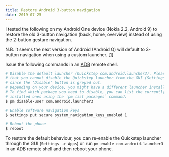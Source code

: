 ```yaml
---
title: Restore Android 3-button navigation
date: 2019-07-25
---
```


I tested the following on my Android One device (Nokia 2.2, Android 9) to
restore the old 3-button navigation (back, home, overview) instead of using
the 2-button gesture navigation.

N.B. It seems the next version of Android (Android Q) will default to 3-button
navigation when using a custom launcher. [[1]](https://android-developers.googleblog.com/2019/07/android-q-beta-5-update.html)

Issue the following commands in an [ADB](https://developer.android.com/studio/command-line/adb)
remote shell.

```sh
# Disable the default launcher (Quickstep com.android.launcher3). Please note
# that you cannot disable the Quickstep launcher from the GUI (Settings -> Apps),
# since the 'Disable' button is greyed out.
# Depending on your device, you might have a different launcher installed.
# To find which package you need to disable, you can list the currently
# installed ones using the `pm list packages` command.
$ pm disable-user com.android.launcher3

# Enable software navigation keys
$ settings put secure system_navigation_keys_enabled 1

# Reboot the phone
$ reboot
```

To restore the default behaviour, you can re-enable the Quickstep launcher
through the GUI (`Settings -> Apps`) or run `pm enable com.android.launcher3` in
an ADB remote shell and then reboot your phone.
